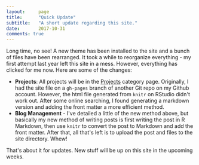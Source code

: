 ```yaml
---
layout:     page
title:      "Quick Update"
subtitle:   "A short update regarding this site."
date:       2017-10-31
comments: true
---
```


Long time, no see! A new theme has been installed to the site and a bunch of files have been rearranged. It took a while to reorganize everything - my first attempt last year left this site in a mess. However, everything has clicked for me now. Here are some of the changes:

- **Projects**: All projects will be in the [Projects](https://lilajomok.github.io/category/projects.html) category page. Originally, I had the site file on a `gh-pages` branch of another Git repo on my Github account. However, the html file generated from `knitr` on RStudio didn't work out. After some online searching, I found generating a markdown version and adding the front matter a more efficient method.
- **Blog Management** - I've detailed a little of the new method above, but basically my new method of writing posts is first writing the post in R Markdown, then use `knitr` to convert the post to Markdown and add the front matter. After that, all that's left is to upload the post and files to the site directory. Whew!

That's about it for updates. New stuff will be up on this site in the upcoming weeks.

